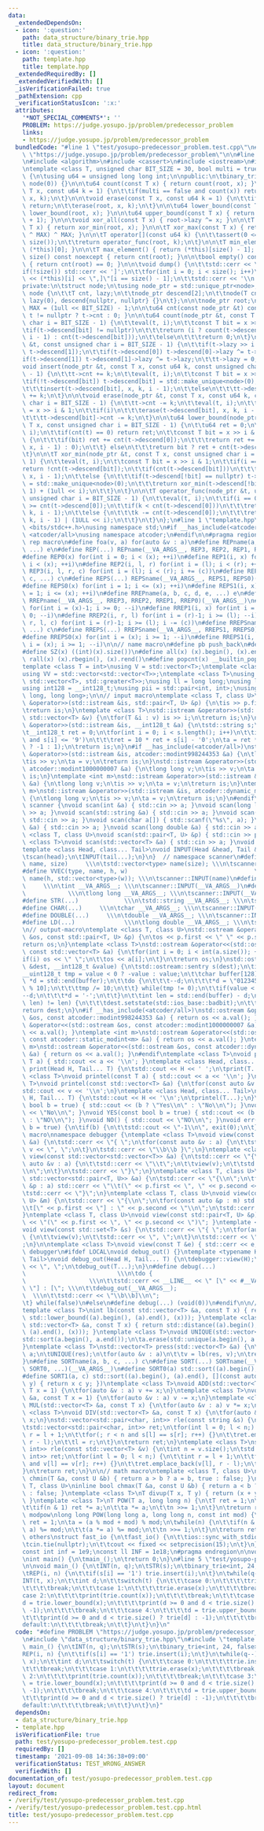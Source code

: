```yaml
---
data:
  _extendedDependsOn:
  - icon: ':question:'
    path: data_structure/binary_trie.hpp
    title: data_structure/binary_trie.hpp
  - icon: ':question:'
    path: template.hpp
    title: template.hpp
  _extendedRequiredBy: []
  _extendedVerifiedWith: []
  _isVerificationFailed: true
  _pathExtension: cpp
  _verificationStatusIcon: ':x:'
  attributes:
    '*NOT_SPECIAL_COMMENTS*': ''
    PROBLEM: https://judge.yosupo.jp/problem/predecessor_problem
    links:
    - https://judge.yosupo.jp/problem/predecessor_problem
  bundledCode: "#line 1 \"test/yosupo-predecessor_problem.test.cpp\"\n#define PROBLEM\
    \ \"https://judge.yosupo.jp/problem/predecessor_problem\"\n\n#line 1 \"data_structure/binary_trie.hpp\"\
    \n#include <algorithm>\n#include <cassert>\n#include <iostream>\n#include <memory>\n\
    \ntemplate <class T, unsigned char BIT_SIZE = 30, bool multi = true>\nstruct binary_trie\
    \ {\n\tusing u64 = unsigned long long int;\n\npublic:\n\tbinary_trie() : root(new\
    \ node(0)) {}\n\n\tu64 count(const T x) { return count(root, x); }\n\n\tvoid insert(const\
    \ T x, const u64 k = 1) {\n\t\tif(multi == false and count(x)) return;\n\t\tinsert(root,\
    \ x, k);\n\t}\n\n\tvoid erase(const T x, const u64 k = 1) {\n\t\tif(!count(x))\
    \ return;\n\t\terase(root, x, k);\n\t}\n\n\tu64 lower_bound(const T x) { return\
    \ lower_bound(root, x); }\n\n\tu64 upper_bound(const T x) { return lower_bound(x\
    \ + 1); }\n\n\tvoid xor_all(const T x) { root->lazy ^= x; }\n\n\tT xor_min(const\
    \ T x) { return xor_min(root, x); }\n\n\tT xor_max(const T x) { return xor_min(x\
    \ ^ MAX) ^ MAX; }\n\n\tT operator[](const u64 k) {\n\t\tassert(0 <= k and k <\
    \ size());\n\t\treturn operator_func(root, k);\n\t}\n\n\tT min_element() { return\
    \ (*this)[0]; }\n\n\tT max_element() { return (*this)[size() - 1]; }\n\n\tu64\
    \ size() const noexcept { return cnt(root); }\n\n\tbool empty() const noexcept\
    \ { return cnt(root) == 0; }\n\n\tvoid dump() {\n\t\tstd::cerr << \"[\";\n\t\t\
    if(!size()) std::cerr << ']';\n\t\tfor(int i = 0; i < size(); i++)\n\t\t\tstd::cerr\
    \ << (*this)[i] << \",]\"[i == size() - 1];\n\t\tstd::cerr << '\\n';\n\t}\n\n\
    private:\n\tstruct node;\n\tusing node_ptr = std::unique_ptr<node>;\n\n\tstruct\
    \ node {\n\t\tT cnt, lazy;\n\t\tnode_ptr descend[2];\n\t\tnode(T cnt) : cnt(cnt),\
    \ lazy(0), descend{nullptr, nullptr} {}\n\t};\n\n\tnode_ptr root;\n\n\tconst T\
    \ MAX = (1ull << BIT_SIZE) - 1;\n\n\tu64 cnt(const node_ptr &t) const { return\
    \ t != nullptr ? t->cnt : 0; }\n\n\tu64 count(node_ptr &t, const T x, const unsigned\
    \ char i = BIT_SIZE - 1) {\n\t\teval(t, i);\n\t\tconst T bit = x >> i & 1;\n\t\
    \tif(t->descend[bit] != nullptr)\n\t\t\treturn (i ? count(t->descend[bit], x,\
    \ i - 1) : cnt(t->descend[bit]));\n\t\telse\n\t\t\treturn 0;\n\t}\n\n\tvoid eval(node_ptr\
    \ &t, const unsigned char i = BIT_SIZE - 1) {\n\t\tif(t->lazy >> i & 1) std::swap(t->descend[0],\
    \ t->descend[1]);\n\t\tif(t->descend[0]) t->descend[0]->lazy ^= t->lazy;\n\t\t\
    if(t->descend[1]) t->descend[1]->lazy ^= t->lazy;\n\t\tt->lazy = 0;\n\t}\n\n\t\
    void insert(node_ptr &t, const T x, const u64 k, const unsigned char i = BIT_SIZE\
    \ - 1) {\n\t\tt->cnt += k;\n\t\teval(t, i);\n\t\tconst T bit = x >> i & 1;\n\t\
    \tif(!t->descend[bit]) t->descend[bit] = std::make_unique<node>(0);\n\t\tif(i)\n\
    \t\t\tinsert(t->descend[bit], x, k, i - 1);\n\t\telse\n\t\t\tt->descend[bit]->cnt\
    \ += k;\n\t}\n\n\tvoid erase(node_ptr &t, const T x, const u64 k, const unsigned\
    \ char i = BIT_SIZE - 1) {\n\t\tt->cnt -= k;\n\t\teval(t, i);\n\t\tconst T bit\
    \ = x >> i & 1;\n\t\tif(i)\n\t\t\terase(t->descend[bit], x, k, i - 1);\n\t\telse\n\
    \t\t\tt->descend[bit]->cnt -= k;\n\t}\n\n\tu64 lower_bound(node_ptr &t, const\
    \ T x, const unsigned char i = BIT_SIZE - 1) {\n\t\tu64 ret = 0;\n\t\teval(t,\
    \ i);\n\t\tif(cnt(t) == 0) return ret;\n\t\tconst T bit = x >> i & 1;\n\t\tif(t->descend[bit])\
    \ {\n\t\t\tif(bit) ret += cnt(t->descend[0]);\n\t\t\treturn ret += (i ? lower_bound(t->descend[bit],\
    \ x, i - 1) : 0);\n\t\t} else\n\t\t\treturn bit ? ret + cnt(t->descend[0]) : ret;\n\
    \t}\n\n\tT xor_min(node_ptr &t, const T x, const unsigned char i = BIT_SIZE -\
    \ 1) {\n\t\teval(t, i);\n\t\tconst T bit = x >> i & 1;\n\t\tif(i == 0)\n\t\t\t\
    return !cnt(t->descend[bit]);\n\t\tif(cnt(t->descend[bit]))\n\t\t\treturn xor_min(t->descend[bit],\
    \ x, i - 1);\n\t\telse {\n\t\t\tif(t->descend[!bit] == nullptr) t->descend[bit]\
    \ = std::make_unique<node>(0);\n\t\t\treturn xor_min(t->descend[!bit], x, i -\
    \ 1) + (1ull << i);\n\t\t}\n\t}\n\n\tT operator_func(node_ptr &t, u64 k, const\
    \ unsigned char i = BIT_SIZE - 1) {\n\t\teval(t, i);\n\t\tif(i == 0) return k\
    \ >= cnt(t->descend[0]);\n\t\tif(k < cnt(t->descend[0]))\n\t\t\treturn operator_func(t->descend[0],\
    \ k, i - 1);\n\t\telse {\n\t\t\tk -= cnt(t->descend[0]);\n\t\t\treturn operator_func(t->descend[1],\
    \ k, i - 1) | (1ULL << i);\n\t\t}\n\t}\n};\n#line 1 \"template.hpp\"\n#include\
    \ <bits/stdc++.h>\nusing namespace std;\n#if __has_include(<atcoder/all>)\n#include\
    \ <atcoder/all>\nusing namespace atcoder;\n#endif\n\n#pragma region Macros\n//\
    \ rep macro\n#define foa(v, a) for(auto &v : a)\n#define REPname(a, b, c, d, e,\
    \ ...) e\n#define REP(...) REPname(__VA_ARGS__, REP3, REP2, REP1, REP0)(__VA_ARGS__)\n\
    #define REP0(x) for(int i = 0; i < (x); ++i)\n#define REP1(i, x) for(int i = 0;\
    \ i < (x); ++i)\n#define REP2(i, l, r) for(int i = (l); i < (r); ++i)\n#define\
    \ REP3(i, l, r, c) for(int i = (l); i < (r); i += (c))\n#define REPSname(a, b,\
    \ c, ...) c\n#define REPS(...) REPSname(__VA_ARGS__, REPS1, REPS0)(__VA_ARGS__)\n\
    #define REPS0(x) for(int i = 1; i <= (x); ++i)\n#define REPS1(i, x) for(int i\
    \ = 1; i <= (x); ++i)\n#define RREPname(a, b, c, d, e, ...) e\n#define RREP(...)\
    \ RREPname(__VA_ARGS__, RREP3, RREP2, RREP1, RREP0)(__VA_ARGS__)\n#define RREP0(x)\
    \ for(int i = (x)-1; i >= 0; --i)\n#define RREP1(i, x) for(int i = (x)-1; i >=\
    \ 0; --i)\n#define RREP2(i, r, l) for(int i = (r)-1; i >= (l); --i)\n#define RREP3(i,\
    \ r, l, c) for(int i = (r)-1; i >= (l); i -= (c))\n#define RREPSname(a, b, c,\
    \ ...) c\n#define RREPS(...) RREPSname(__VA_ARGS__, RREPS1, RREPS0)(__VA_ARGS__)\n\
    #define RREPS0(x) for(int i = (x); i >= 1; --i)\n#define RREPS1(i, x) for(int\
    \ i = (x); i >= 1; --i)\n\n// name macro\n#define pb push_back\n#define eb emplace_back\n\
    #define SZ(x) ((int)(x).size())\n#define all(x) (x).begin(), (x).end()\n#define\
    \ rall(x) (x).rbegin(), (x).rend()\n#define popcnt(x) __builtin_popcountll(x)\n\
    template <class T = int>\nusing V = std::vector<T>;\ntemplate <class T = int>\n\
    using VV = std::vector<std::vector<T>>;\ntemplate <class T>\nusing pqup = std::priority_queue<T,\
    \ std::vector<T>, std::greater<T>>;\nusing ll = long long;\nusing ld = long double;\n\
    using int128 = __int128_t;\nusing pii = std::pair<int, int>;\nusing pll = std::pair<long\
    \ long, long long>;\n\n// input macro\ntemplate <class T, class U>\nstd::istream\
    \ &operator>>(std::istream &is, std::pair<T, U> &p) {\n\tis >> p.first >> p.second;\n\
    \treturn is;\n}\ntemplate <class T>\nstd::istream &operator>>(std::istream &is,\
    \ std::vector<T> &v) {\n\tfor(T &i : v) is >> i;\n\treturn is;\n}\nstd::istream\
    \ &operator>>(std::istream &is, __int128_t &a) {\n\tstd::string s;\n\tis >> s;\n\
    \t__int128_t ret = 0;\n\tfor(int i = 0; i < s.length(); i++)\n\t\tif('0' <= s[i]\
    \ and s[i] <= '9')\n\t\t\tret = 10 * ret + s[i] - '0';\n\ta = ret * (s[0] == '-'\
    \ ? -1 : 1);\n\treturn is;\n}\n#if __has_include(<atcoder/all>)\nstd::istream\
    \ &operator>>(std::istream &is, atcoder::modint998244353 &a) {\n\tlong long v;\n\
    \tis >> v;\n\ta = v;\n\treturn is;\n}\nstd::istream &operator>>(std::istream &is,\
    \ atcoder::modint1000000007 &a) {\n\tlong long v;\n\tis >> v;\n\ta = v;\n\treturn\
    \ is;\n}\ntemplate <int m>\nstd::istream &operator>>(std::istream &is, atcoder::static_modint<m>\
    \ &a) {\n\tlong long v;\n\tis >> v;\n\ta = v;\n\treturn is;\n}\ntemplate <int\
    \ m>\nstd::istream &operator>>(std::istream &is, atcoder::dynamic_modint<m> &a)\
    \ {\n\tlong long v;\n\tis >> v;\n\ta = v;\n\treturn is;\n}\n#endif\nnamespace\
    \ scanner {\nvoid scan(int &a) { std::cin >> a; }\nvoid scan(long long &a) { std::cin\
    \ >> a; }\nvoid scan(std::string &a) { std::cin >> a; }\nvoid scan(char &a) {\
    \ std::cin >> a; }\nvoid scan(char a[]) { std::scanf(\"%s\", a); }\nvoid scan(double\
    \ &a) { std::cin >> a; }\nvoid scan(long double &a) { std::cin >> a; }\ntemplate\
    \ <class T, class U>\nvoid scan(std::pair<T, U> &p) { std::cin >> p; }\ntemplate\
    \ <class T>\nvoid scan(std::vector<T> &a) { std::cin >> a; }\nvoid INPUT() {}\n\
    template <class Head, class... Tail>\nvoid INPUT(Head &head, Tail &... tail) {\n\
    \tscan(head);\n\tINPUT(tail...);\n}\n}  // namespace scanner\n#define VEC(type,\
    \ name, size)     \\\n\tstd::vector<type> name(size); \\\n\tscanner::INPUT(name)\n\
    #define VVEC(type, name, h, w)                                    \\\n\tstd::vector<std::vector<type>>\
    \ name(h, std::vector<type>(w)); \\\n\tscanner::INPUT(name)\n#define INT(...)\
    \     \\\n\tint __VA_ARGS__; \\\n\tscanner::INPUT(__VA_ARGS__)\n#define LL(...)\
    \            \\\n\tlong long __VA_ARGS__; \\\n\tscanner::INPUT(__VA_ARGS__)\n\
    #define STR(...)             \\\n\tstd::string __VA_ARGS__; \\\n\tscanner::INPUT(__VA_ARGS__)\n\
    #define CHAR(...)     \\\n\tchar __VA_ARGS__; \\\n\tscanner::INPUT(__VA_ARGS__)\n\
    #define DOUBLE(...)     \\\n\tdouble __VA_ARGS__; \\\n\tscanner::INPUT(__VA_ARGS__)\n\
    #define LD(...)              \\\n\tlong double __VA_ARGS__; \\\n\tscanner::INPUT(__VA_ARGS__)\n\
    \n// output-macro\ntemplate <class T, class U>\nstd::ostream &operator<<(std::ostream\
    \ &os, const std::pair<T, U> &p) {\n\tos << p.first << \" \" << p.second;\n\t\
    return os;\n}\ntemplate <class T>\nstd::ostream &operator<<(std::ostream &os,\
    \ const std::vector<T> &a) {\n\tfor(int i = 0; i < int(a.size()); ++i) {\n\t\t\
    if(i) os << \" \";\n\t\tos << a[i];\n\t}\n\treturn os;\n}\nstd::ostream &operator<<(std::ostream\
    \ &dest, __int128_t &value) {\n\tstd::ostream::sentry s(dest);\n\tif(s) {\n\t\t\
    __uint128_t tmp = value < 0 ? -value : value;\n\t\tchar buffer[128];\n\t\tchar\
    \ *d = std::end(buffer);\n\t\tdo {\n\t\t\t--d;\n\t\t\t*d = \"0123456789\"[tmp\
    \ % 10];\n\t\t\ttmp /= 10;\n\t\t} while(tmp != 0);\n\t\tif(value < 0) {\n\t\t\t\
    --d;\n\t\t\t*d = '-';\n\t\t}\n\t\tint len = std::end(buffer) - d;\n\t\tif(dest.rdbuf()->sputn(d,\
    \ len) != len) {\n\t\t\tdest.setstate(std::ios_base::badbit);\n\t\t}\n\t}\n\t\
    return dest;\n}\n#if __has_include(<atcoder/all>)\nstd::ostream &operator<<(std::ostream\
    \ &os, const atcoder::modint998244353 &a) { return os << a.val(); }\nstd::ostream\
    \ &operator<<(std::ostream &os, const atcoder::modint1000000007 &a) { return os\
    \ << a.val(); }\ntemplate <int m>\nstd::ostream &operator<<(std::ostream &os,\
    \ const atcoder::static_modint<m> &a) { return os << a.val(); }\ntemplate <int\
    \ m>\nstd::ostream &operator<<(std::ostream &os, const atcoder::dynamic_modint<m>\
    \ &a) { return os << a.val(); }\n#endif\ntemplate <class T>\nvoid print(const\
    \ T a) { std::cout << a << '\\n'; }\ntemplate <class Head, class... Tail>\nvoid\
    \ print(Head H, Tail... T) {\n\tstd::cout << H << ' ';\n\tprint(T...);\n}\ntemplate\
    \ <class T>\nvoid printel(const T a) { std::cout << a << '\\n'; }\ntemplate <class\
    \ T>\nvoid printel(const std::vector<T> &a) {\n\tfor(const auto &v : a)\n\t\t\
    std::cout << v << '\\n';\n}\ntemplate <class Head, class... Tail>\nvoid printel(Head\
    \ H, Tail... T) {\n\tstd::cout << H << '\\n';\n\tprintel(T...);\n}\nvoid Yes(const\
    \ bool b = true) { std::cout << (b ? \"Yes\\n\" : \"No\\n\"); }\nvoid No() { std::cout\
    \ << \"No\\n\"; }\nvoid YES(const bool b = true) { std::cout << (b ? \"YES\\n\"\
    \ : \"NO\\n\"); }\nvoid NO() { std::cout << \"NO\\n\"; }\nvoid err(const bool\
    \ b = true) {\n\tif(b) {\n\t\tstd::cout << \"-1\\n\", exit(0);\n\t}\n}\n\n//debug\
    \ macro\nnamespace debugger {\ntemplate <class T>\nvoid view(const std::vector<T>\
    \ &a) {\n\tstd::cerr << \"{ \";\n\tfor(const auto &v : a) {\n\t\tstd::cerr <<\
    \ v << \", \";\n\t}\n\tstd::cerr << \"\\b\\b }\";\n}\ntemplate <class T>\nvoid\
    \ view(const std::vector<std::vector<T>> &a) {\n\tstd::cerr << \"{\\n\";\n\tfor(const\
    \ auto &v : a) {\n\t\tstd::cerr << \"\\t\";\n\t\tview(v);\n\t\tstd::cerr << \"\
    \\n\";\n\t}\n\tstd::cerr << \"}\";\n}\ntemplate <class T, class U>\nvoid view(const\
    \ std::vector<std::pair<T, U>> &a) {\n\tstd::cerr << \"{\\n\";\n\tfor(const auto\
    \ &p : a) std::cerr << \"\\t(\" << p.first << \", \" << p.second << \")\\n\";\n\
    \tstd::cerr << \"}\";\n}\ntemplate <class T, class U>\nvoid view(const std::map<T,\
    \ U> &m) {\n\tstd::cerr << \"{\\n\";\n\tfor(const auto &p : m) std::cerr << \"\
    \\t[\" << p.first << \"] : \" << p.second << \"\\n\";\n\tstd::cerr << \"}\";\n\
    }\ntemplate <class T, class U>\nvoid view(const std::pair<T, U> &p) { std::cerr\
    \ << \"(\" << p.first << \", \" << p.second << \")\"; }\ntemplate <class T>\n\
    void view(const std::set<T> &s) {\n\tstd::cerr << \"{ \";\n\tfor(auto &v : s)\
    \ {\n\t\tview(v);\n\t\tstd::cerr << \", \";\n\t}\n\tstd::cerr << \"\\b\\b }\"\
    ;\n}\n\ntemplate <class T>\nvoid view(const T &e) { std::cerr << e; }\n}  // namespace\
    \ debugger\n#ifdef LOCAL\nvoid debug_out() {}\ntemplate <typename Head, typename...\
    \ Tail>\nvoid debug_out(Head H, Tail... T) {\n\tdebugger::view(H);\n\tstd::cerr\
    \ << \", \";\n\tdebug_out(T...);\n}\n#define debug(...)                      \
    \                          \\\n\tdo {                                        \
    \                  \\\n\t\tstd::cerr << __LINE__ << \" [\" << #__VA_ARGS__ <<\
    \ \"] : [\"; \\\n\t\tdebug_out(__VA_ARGS__);                                 \
    \  \\\n\t\tstd::cerr << \"\\b\\b]\\n\";                                   \\\n\
    \t} while(false)\n#else\n#define debug(...) (void(0))\n#endif\n\n// vector macro\n\
    template <class T>\nint lb(const std::vector<T> &a, const T x) { return std::distance((a).begin(),\
    \ std::lower_bound((a).begin(), (a).end(), (x))); }\ntemplate <class T>\nint ub(const\
    \ std::vector<T> &a, const T x) { return std::distance((a).begin(), std::upper_bound((a).begin(),\
    \ (a).end(), (x))); }\ntemplate <class T>\nvoid UNIQUE(std::vector<T> &a) {\n\t\
    std::sort(a.begin(), a.end());\n\ta.erase(std::unique(a.begin(), a.end()), a.end());\n\
    }\ntemplate <class T>\nstd::vector<T> press(std::vector<T> &a) {\n\tauto res =\
    \ a;\n\tUNIQUE(res);\n\tfor(auto &v : a)\n\t\tv = lb(res, v);\n\treturn res;\n\
    }\n#define SORTname(a, b, c, ...) c\n#define SORT(...) SORTname(__VA_ARGS__, SORT1,\
    \ SORT0, ...)(__VA_ARGS__)\n#define SORT0(a) std::sort((a).begin(), (a).end())\n\
    #define SORT1(a, c) std::sort((a).begin(), (a).end(), [](const auto x, const auto\
    \ y) { return x c y; })\ntemplate <class T>\nvoid ADD(std::vector<T> &a, const\
    \ T x = 1) {\n\tfor(auto &v : a) v += x;\n}\ntemplate <class T>\nvoid SUB(std::vector<T>\
    \ &a, const T x = 1) {\n\tfor(auto &v : a) v -= x;\n}\ntemplate <class T>\nvoid\
    \ MUL(std::vector<T> &a, const T x) {\n\tfor(auto &v : a) v *= x;\n}\ntemplate\
    \ <class T>\nvoid DIV(std::vector<T> &a, const T x) {\n\tfor(auto &v : a) v /=\
    \ x;\n}\nstd::vector<std::pair<char, int>> rle(const string &s) {\n\tint n = s.size();\n\
    \tstd::vector<std::pair<char, int>> ret;\n\tfor(int l = 0; l < n;) {\n\t\tint\
    \ r = l + 1;\n\t\tfor(; r < n and s[l] == s[r]; r++) {}\n\t\tret.emplace_back(s[l],\
    \ r - l);\n\t\tl = r;\n\t}\n\treturn ret;\n}\ntemplate <class T>\nstd::vector<std::pair<T,\
    \ int>> rle(const std::vector<T> &v) {\n\tint n = v.size();\n\tstd::vector<std::pair<T,\
    \ int>> ret;\n\tfor(int l = 0; l < n;) {\n\t\tint r = l + 1;\n\t\tfor(; r < n\
    \ and v[l] == v[r]; r++) {}\n\t\tret.emplace_back(v[l], r - l);\n\t\tl = r;\n\t\
    }\n\treturn ret;\n}\n\n// math macro\ntemplate <class T, class U>\ninline bool\
    \ chmin(T &a, const U &b) { return a > b ? a = b, true : false; }\ntemplate <class\
    \ T, class U>\ninline bool chmax(T &a, const U &b) { return a < b ? a = b, true\
    \ : false; }\ntemplate <class T>\nT divup(T x, T y) { return (x + y - 1) / y;\
    \ }\ntemplate <class T>\nT POW(T a, long long n) {\n\tT ret = 1;\n\twhile(n) {\n\
    \t\tif(n & 1) ret *= a;\n\t\ta *= a;\n\t\tn >>= 1;\n\t}\n\treturn ret;\n}\n//\
    \ modpow\nlong long POW(long long a, long long n, const int mod) {\n\tlong long\
    \ ret = 1;\n\ta = (a % mod + mod) % mod;\n\twhile(n) {\n\t\tif(n & 1) (ret *=\
    \ a) %= mod;\n\t\t(a *= a) %= mod;\n\t\tn >>= 1;\n\t}\n\treturn ret;\n}\n\n//\
    \ others\nstruct fast_io {\n\tfast_io() {\n\t\tios::sync_with_stdio(false);\n\t\
    \tcin.tie(nullptr);\n\t\tcout << fixed << setprecision(15);\n\t}\n} fast_io_;\n\
    const int inf = 1e9;\nconst ll INF = 1e18;\n#pragma endregion\n\nvoid main_();\n\
    \nint main() {\n\tmain_();\n\treturn 0;\n}\n#line 5 \"test/yosupo-predecessor_problem.test.cpp\"\
    \n\nvoid main_() {\n\tINT(n, q);\n\tSTR(s);\n\tbinary_trie<int, 24, false> trie;\n\
    \tREP(i, n) {\n\t\tif(s[i] == '1') trie.insert(i);\n\t}\n\twhile(q--) {\n\t\t\
    INT(t, x);\n\t\tint d;\n\t\tswitch(t) {\n\t\t\tcase 0:\n\t\t\t\ttrie.insert(x);\n\
    \t\t\t\tbreak;\n\t\t\tcase 1:\n\t\t\t\ttrie.erase(x);\n\t\t\t\tbreak;\n\t\t\t\
    case 2:\n\t\t\t\tprint(trie.count(x));\n\t\t\t\tbreak;\n\t\t\tcase 3:\n\t\t\t\t\
    d = trie.lower_bound(x);\n\t\t\t\tprint(d >= 0 and d < trie.size() ? trie[d] :\
    \ -1);\n\t\t\t\tbreak;\n\t\t\tcase 4:\n\t\t\t\td = trie.upper_bound(x) - 1;\n\t\
    \t\t\tprint(d >= 0 and d < trie.size() ? trie[d] : -1);\n\t\t\t\tbreak;\n\t\t\t\
    default:\n\t\t\t\tbreak;\n\t\t}\n\t}\n}\n"
  code: "#define PROBLEM \"https://judge.yosupo.jp/problem/predecessor_problem\"\n\
    \n#include \"data_structure/binary_trie.hpp\"\n#include \"template.hpp\"\n\nvoid\
    \ main_() {\n\tINT(n, q);\n\tSTR(s);\n\tbinary_trie<int, 24, false> trie;\n\t\
    REP(i, n) {\n\t\tif(s[i] == '1') trie.insert(i);\n\t}\n\twhile(q--) {\n\t\tINT(t,\
    \ x);\n\t\tint d;\n\t\tswitch(t) {\n\t\t\tcase 0:\n\t\t\t\ttrie.insert(x);\n\t\
    \t\t\tbreak;\n\t\t\tcase 1:\n\t\t\t\ttrie.erase(x);\n\t\t\t\tbreak;\n\t\t\tcase\
    \ 2:\n\t\t\t\tprint(trie.count(x));\n\t\t\t\tbreak;\n\t\t\tcase 3:\n\t\t\t\td\
    \ = trie.lower_bound(x);\n\t\t\t\tprint(d >= 0 and d < trie.size() ? trie[d] :\
    \ -1);\n\t\t\t\tbreak;\n\t\t\tcase 4:\n\t\t\t\td = trie.upper_bound(x) - 1;\n\t\
    \t\t\tprint(d >= 0 and d < trie.size() ? trie[d] : -1);\n\t\t\t\tbreak;\n\t\t\t\
    default:\n\t\t\t\tbreak;\n\t\t}\n\t}\n}"
  dependsOn:
  - data_structure/binary_trie.hpp
  - template.hpp
  isVerificationFile: true
  path: test/yosupo-predecessor_problem.test.cpp
  requiredBy: []
  timestamp: '2021-09-08 14:36:38+09:00'
  verificationStatus: TEST_WRONG_ANSWER
  verifiedWith: []
documentation_of: test/yosupo-predecessor_problem.test.cpp
layout: document
redirect_from:
- /verify/test/yosupo-predecessor_problem.test.cpp
- /verify/test/yosupo-predecessor_problem.test.cpp.html
title: test/yosupo-predecessor_problem.test.cpp
---
```

